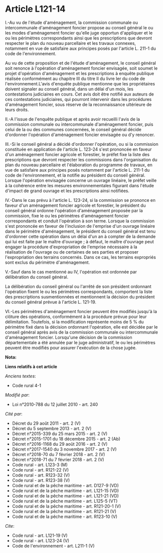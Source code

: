 # Article L121-14

I.-Au vu de l'étude d'aménagement, la commission communale ou intercommunale d'aménagement foncier propose au conseil général
le ou les modes d'aménagement foncier qu'elle juge opportun d'appliquer et le ou les périmètres correspondants ainsi que les
prescriptions que devront respecter le plan du nouveau parcellaire et les travaux connexes, notamment en vue de satisfaire
aux principes posés par l'article L. 211-1 du code de l'environnement. 

Au vu de cette proposition et de l'étude d'aménagement, le conseil général soit renonce à l'opération d'aménagement foncier
envisagée, soit soumet le projet d'opération d'aménagement et les prescriptions à enquête publique réalisée conformément au
chapitre III du titre II du livre Ier du code de l'environnement.L'avis d'enquête publique mentionne que les propriétaires
doivent signaler au conseil général, dans un délai d'un mois, les contestations judiciaires en cours. Cet avis doit être
notifié aux auteurs de ces contestations judiciaires, qui pourront intervenir dans les procédures d'aménagement foncier, sous
réserve de la reconnaissance ultérieure de leurs droits. 

II.-A l'issue de l'enquête publique et après avoir recueilli l'avis de la commission communale ou intercommunale
d'aménagement foncier, puis celui de la ou des communes concernées, le conseil général décide d'ordonner l'opération
d'aménagement foncier envisagée ou d'y renoncer. 

III.-Si le conseil général a décidé d'ordonner l'opération, ou si la commission constituée en application de l'article L.
123-24 s'est prononcée en faveur d'un aménagement foncier agricole et forestier, le préfet fixe la liste des prescriptions
que devront respecter les commissions dans l'organisation du plan du nouveau parcellaire et l'élaboration du programme de
travaux, en vue de satisfaire aux principes posés notamment par l'article L. 211-1 du code de l'environnement, et la notifie
au président du conseil général. Lorsque l'opération envisagée concerne un ouvrage linéaire, le préfet veille à la cohérence
entre les mesures environnementales figurant dans l'étude d'impact de grand ouvrage et les prescriptions ainsi notifiées. 

IV.-Dans le cas prévu à l'article L. 123-24, si la commission se prononce en faveur d'un aménagement foncier agricole et
forestier, le président du conseil général ordonne l'opération d'aménagement proposée par la commission, fixe le ou les
périmètres d'aménagement foncier correspondants et conduit l'opération à son terme. Lorsque la commission s'est prononcée en
faveur de l'inclusion de l'emprise d'un ouvrage linéaire dans le périmètre d'aménagement, le président du conseil général est
tenu d'ordonner cette opération dans un délai d'un an à compter de la demande qui lui est faite par le maître d'ouvrage ; à
défaut, le maître d'ouvrage peut engager la procédure d'expropriation de l'emprise nécessaire à la réalisation de l'ouvrage
ou de certaines de ses parties et proposer l'expropriation des terrains concernés. Dans ce cas, les terrains expropriés sont
exclus du périmètre d'aménagement.

V.-Sauf dans le cas mentionné au IV, l'opération est ordonnée par délibération du conseil général. 

La délibération du conseil général ou l'arrêté de son président ordonnant l'opération fixent le ou les périmètres
correspondants, comportent la liste des prescriptions susmentionnées et mentionnent la décision du président du conseil
général prévue à l'article L. 121-19. 

VI.-Les périmètres d'aménagement foncier peuvent être modifiés jusqu'à la clôture des opérations, conformément à la procédure
prévue pour leur délimitation. Toutefois, si la modification représente moins de 5 % du périmètre fixé dans la décision
ordonnant l'opération, elle est décidée par le conseil général après avis de la commission communale ou intercommunale
d'aménagement foncier. Lorsqu'une décision de la commission départementale a été annulée par le juge administratif, le ou les
périmètres peuvent être modifiés pour assurer l'exécution de la chose jugée.

**Nota:**



**Liens relatifs à cet article**

_Anciens textes_:

  - Code rural 4-1

_Modifié par_:

  - Loi n°2010-788 du 12 juillet 2010 - art. 240

_Cité par_:

  - Décret du 29 août 2011 - art. 2 (V)
  - Décret du 5 septembre 2013 - art. 2 (V)
  - Décret n°2015-339 du 25 mars 2015 - art. 2 (V)
  - Décret n°2015-1701 du 18 décembre 2015 - art. 2 (Ab)
  - Décret n°2016-1168 du 29 août 2016 - art. 2 (V)
  - Décret n°2017-1540 du 3 novembre 2017 - art. 2 (V)
  - Décret n°2018-70 du 7 février 2018 - art. 2 (V)
  - Décret n°2018-71 du 7 février 2018 - art. 2 (V)
  - Code rural - art. L123-3 (M)
  - Code rural - art. R121-22 (V)
  - Code rural - art. R123-32 (V)
  - Code rural - art. R123-38 (V)
  - Code rural et de la pêche maritime - art. D127-9 (VD)
  - Code rural et de la pêche maritime - art. L121-15 (VD)
  - Code rural et de la pêche maritime - art. L121-21 (VD)
  - Code rural et de la pêche maritime - art. L125-5 (VT)
  - Code rural et de la pêche maritime - art. R121-20-1 (V)
  - Code rural et de la pêche maritime - art. R121-21 (V)
  - Code rural et de la pêche maritime - art. R123-10 (V)

_Cite_:

  - Code rural - art. L121-19 (V)
  - Code rural - art. L123-24 (V)
  - Code de l'environnement - art. L211-1 (V)
